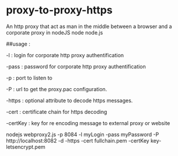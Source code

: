 # proxy-to-proxy-https
An http proxy that act as man in the middle between a browser and a corporate proxy in nodeJS node node.js

##usage : 

-l : login for corporate http proxy authentification

-pass : password for corporate http proxy authentification

-p : port to listen to

-P : url to get the proxy.pac configuration.

-https : optional attribute to decode https messages.

-cert : certificate chain for https decoding

-certKey : key for re encoding message to external proxy or website

nodejs webproxy2.js -p 8084 -l myLogin -pass myPassword -P http://localhost:8082 -d -https -cert fullchain.pem -certKey key-letsencrypt.pem 

